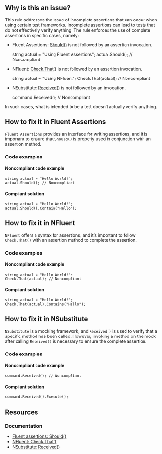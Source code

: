 ## Why is this an issue?

This rule addresses the issue of incomplete assertions that can occur when using certain test frameworks. Incomplete assertions can lead to tests
that do not effectively verify anything. The rule enforces the use of complete assertions in specific cases, namely:

-   Fluent Assertions: [Should()](https://fluentassertions.com/introduction) is not followed by an assertion invocation.

    string actual = "Using Fluent Assertions";
    actual.Should(); // Noncompliant

-   NFluent: [Check.That()](https://www.n-fluent.net) is not followed by an assertion invocation.

    string actual = "Using NFluent";
    Check.That(actual); // Noncompliant

-   NSubstitute: [Received()](https://nsubstitute.github.io/help/received-calls) is not followed by an invocation.

    command.Received(); // Noncompliant

In such cases, what is intended to be a test doesn’t actually verify anything.

## How to fix it in Fluent Assertions

`Fluent Assertions` provides an interface for writing assertions, and it is important to ensure that `Should()` is properly
used in conjunction with an assertion method.

### Code examples

#### Noncompliant code example

    string actual = "Hello World!";
    actual.Should(); // Noncompliant

#### Compliant solution

    string actual = "Hello World!";
    actual.Should().Contain("Hello");

## How to fix it in NFluent

`NFluent` offers a syntax for assertions, and it’s important to follow `Check.That()` with an assertion method to complete
the assertion.

### Code examples

#### Noncompliant code example

    string actual = "Hello World!";
    Check.That(actual); // Noncompliant

#### Compliant solution

    string actual = "Hello World!";
    Check.That(actual).Contains("Hello");

## How to fix it in NSubstitute

`NSubstitute` is a mocking framework, and `Received()` is used to verify that a specific method has been called. However,
invoking a method on the mock after calling `Received()` is necessary to ensure the complete assertion.

### Code examples

#### Noncompliant code example

    command.Received(); // Noncompliant

#### Compliant solution

    command.Received().Execute();

## Resources

### Documentation

-   [Fluent assertions: Should()](https://fluentassertions.com/introduction)
-   [NFluent: Check.That()](https://www.n-fluent.net)
-   [NSubstitute: Received()](https://nsubstitute.github.io/help/received-calls)